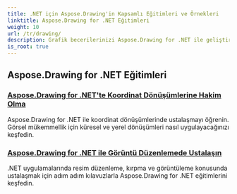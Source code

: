```yaml
---
title: .NET için Aspose.Drawing'in Kapsamlı Eğitimleri ve Örnekleri
linktitle: Aspose.Drawing for .NET Eğitimleri
weight: 10
url: /tr/drawing/
description: Grafik becerilerinizi Aspose.Drawing for .NET ile geliştirin. Hassas koordinat dönüşümlerinden dinamik metin ve yazı tiplerine kadar, eğitimlerimiz grafiklerin tüm potansiyelini ortaya çıkarır.
is_root: true
---
```

## Aspose.Drawing for .NET Eğitimleri
### [Aspose.Drawing for .NET'te Koordinat Dönüşümlerine Hakim Olma](./transformations/)
Aspose.Drawing for .NET ile koordinat dönüşümlerinde ustalaşmayı öğrenin. Görsel mükemmellik için küresel ve yerel dönüşümleri nasıl uygulayacağınızı keşfedin.
### [Aspose.Drawing for .NET ile Görüntü Düzenlemede Ustalaşın](./master-image-editing/)
.NET uygulamalarında resim düzenleme, kırpma ve görüntüleme konusunda ustalaşmak için adım adım kılavuzlarla Aspose.Drawing for .NET eğitimlerini keşfedin.